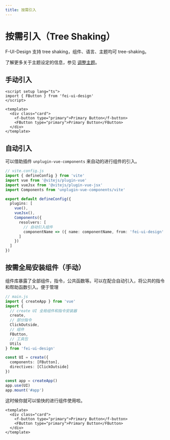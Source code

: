```yaml
---
title: 按需引入
---
```


<card>

# 按需引入（Tree Shaking）

F-UI-Design 支持 tree shaking，组件、语言、主题均可 tree-shaking。

了解更多关于主题设定的信息，参见 [调整主题](/docs/custom-theme.html)。

## 手动引入

```vue
<script setup lang="ts">
import { FButton } from 'fei-ui-design'
</script>

<template>
  <div class="card">
    <f-button type="primary">Primary Button</f-button>
    <FButton type="primary">Primary Button</FButton>
  </div>
</template>
```

## 自动引入

可以借助插件 `unplugin-vue-components` 来自动的进行组件的引入。

```ts
// vite.config.js
import { defineConfig } from 'vite'
import vue from '@vitejs/plugin-vue'
import vueJsx from '@vitejs/plugin-vue-jsx'
import Components from 'unplugin-vue-components/vite'

export default defineConfig({
  plugins: [
    vue(),
    vueJsx(),
    Components({
      resolvers: [
        // 自动引入组件
        componentName => ({ name: componentName, from: 'fei-ui-design' })
      ]
    })
  ]
})
```

## 按需全局安装组件（手动）

组件库暴露了全部组件，指令，公共函数等。可以在配合自动引入，将公共的指令和帮助函数引入。便于管理

```ts
// main.js
import { createApp } from 'vue'
import {
  // create UI 全局组件和指令安装器
  create,
  // 部分指令
  ClickOutside,
  // 组件
  FButton,
  // 工具包
  Utils
} from 'fei-ui-design'

const UI = create({
  components: [FButton],
  directives: [ClickOutside]
})

const app = createApp()
app.use(UI)
app.mount('#app')
```

这时候你就可以愉快的进行组件使用啦。

```vue
<template>
  <div class="card">
    <f-button type="primary">Primary Button</f-button>
    <FButton type="primary">Primary Button</FButton>
  </div>
</template>
```

</card>